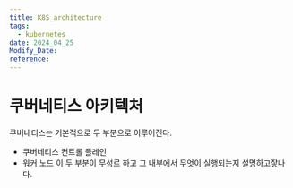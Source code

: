 ```yaml
---
title: K8S_architecture
tags:
  - kubernetes
date: 2024_04_25
Modify_Date: 
reference:
---
```

# 쿠버네티스 아키텍처

쿠버네티스는 기본적으로 두 부분으로 이루어진다.
- 쿠버네티스 컨트롤 플레인
- 워커 노드
이 두 부분이 무성르 하고 그 내부에서 무엇이 실행되는지 설명하고잫나다.